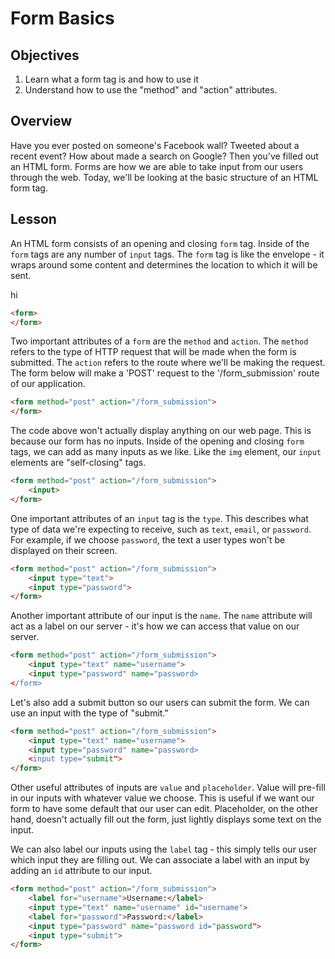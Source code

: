 # Form Basics

## Objectives

1. Learn what a form tag is and how to use it
2. Understand how to use the "method" and "action" attributes. 

## Overview

Have you ever posted on someone's Facebook wall? Tweeted about a recent event? How about made a search on Google? Then you've filled out an HTML form. Forms are how we are able to take input from our users through the web. Today, we'll be looking at the basic structure of an HTML form tag. 

## Lesson

An HTML form consists of an opening and closing `form` tag. Inside of the `form` tags are any number of `input` tags. The `form` tag is like the envelope - it wraps around some content and determines the location to which it will be sent.

hi

```html
<form>
</form>
```
Two important attributes of a `form` are the `method` and `action`. The `method` refers to the type of HTTP request that will be made when the form is submitted. The `action` refers to the route where we'll be making the request. The form below will make a 'POST' request to the '/form_submission' route of our application. 

```html
<form method="post" action="/form_submission">
</form>
```

The code above won't actually display anything on our web page. This is because our form has no inputs. Inside of the opening and closing `form` tags, we can add as many inputs as we like. Like the `img` element, our `input` elements are "self-closing" tags. 

```html
<form method="post" action="/form_submission">
	<input>
</form>
```

One important attributes of an `input` tag is the  `type`. This describes what type of data we're expecting to receive, such as `text`, `email`, or `password`. For example, if we choose `password`, the text a user types won't be displayed on their screen.  

```html
<form method="post" action="/form_submission">
	<input type="text">
	<input type="password">
</form>
```

Another important attribute of our input is the `name`. The `name` attribute will act as a label on our server - it's how we can access that value on our server.

```html
<form method="post" action="/form_submission">
	<input type="text" name="username">
	<input type="password" name="password>
</form>
```

Let's also add a submit button so our users can submit the form. We can use an input with the type of "submit." 

```html
<form method="post" action="/form_submission">
	<input type="text" name="username">
	<input type="password" name="password>
	<input type="submit">
</form>
```

Other useful attributes of inputs are `value` and `placeholder`. Value will pre-fill in our inputs with whatever value we choose. This is useful if we want our form to have some default that our user can edit. Placeholder, on the other hand, doesn't actually fill out the form, just lightly displays some text on the input. 

We can also label our inputs using the `label` tag - this simply tells our user which input they are filling out. We can associate a label with an input by adding an `id` attribute to our input. 

```html
<form method="post" action="/form_submission">
	<label for="username">Username:</label>
	<input type="text" name="username" id="username">
	<label for="password">Password:</label>
	<input type="password" name="password id="password">
	<input type="submit">
</form>
```
